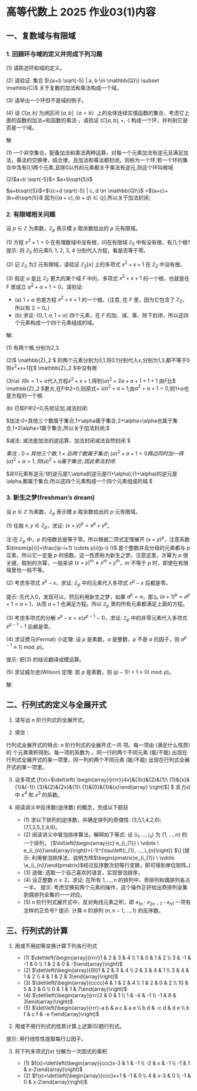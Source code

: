 # 高等代数上 2025 作业03(1)内容

## 一、复数域与有限域

### 1. 回顾环与域的定义并完成下列习题

(1) 请陈述环和域的定义。

(2) 请验证: 集合 $\{a+b \sqrt{-5} | a, b \in \mathbb{Q}\} \subset \mathbb{C}$ 关于复数的加法和乘法构成一个域。

(3) 请举出一个环但不是域的例子。

(4) 设 $C[a, b]$ 为闭区间 $[a, b]$（$a<b$）上的全体连续实值函数的集合，考虑它上面的函数的加法$+$和函数的乘法$\cdot$，请验证 $(C[a, b],+, \cdot)$ 构成一个环，并判别它是否是一个域。

解

(1) 一个非空集合，配备加法和乘法两种运算，对每一个元素加法有逆元且满足加法，乘法的交换律，结合律，且加法和乘法都封闭，则称为一个环;若一个环的集合中含有0,1两个元素,且除0以外的元素都关于乘法有逆元,则这个环叫做域

(2)$a+b \sqrt{-5}$= $a+b\sqrt{5}i$

$a+b\sqrt{5}i$+$\{c+d \sqrt{-5} | c, d \in \mathbb{Q}\}$ =$(a+c)+(b+d)\sqrt{5}i$ 因为$\{(a+c), (b+d)\in \mathbb{Q}\}$,所以关于加法封闭;




### 2. 有限域相关问题

设 $p \in \mathbb{Z}$ 为素数，$\mathbb{Z}_{p}$ 表示模 $p$ 取余数给出的 $p$ 元有限域。

(1) 方程 $x^{2}+1=0$ 在有理数域中没有根，问在有限域 $\mathbb{Z}_{5}$ 中有没有根，有几个根? 提示: 将 $\mathbb{Z}_{5}$ 的元素0, 1, 2, 3, 4 分别代入方程，看是否等于零。

(2) 记 $\mathbb{Z}_{2}$ 为2 元有限域，请验证 $\mathbb{Z}_{2}[x]$ 上的多项式 $x^{2}+x+1$ 在 $\mathbb{Z}_{2}$ 中没有根。

(3) 假定 $\alpha$ 是比 $\mathbb{Z}_{2}$ 更大的某个域 $F$ 中的，多项式 $x^{2}+x+1$ 的一个根，也就是在 $F$ 里成立 $\alpha^{2}+\alpha+1=0$，请验证:
   - (a) $1+\alpha$ 也是方程 $x^{2}+x+1$ 的一个根。(注意, 在 $F$ 里，因为它包含了 $\mathbb{Z}_{2}$，所以有 $2=0$。)
   - (b) 求证: $\{0,1, \alpha, 1+\alpha\}$ 四个元素，在 $F$ 的加、减、乘、除下封闭，所以这四个元素构成一个四个元素组成的域。

解:

(1) 有两个根,分别为2,3.

(2)$ \mathbb{Z}_2 $ 的两个元素分别为0,1,将0,1分别代入x,分别为1,3,都不等于0 则$x^2$+x+1在$ \mathbb{Z}_2 $中没有根

(3)(a) $将x=1+\alpha$代入方程$x^2+x+1$,得到$(\alpha)^2+2a+a+1+1+1$ 由$F$比$ \mathbb{Z}_2 $更大,在F中2=0;则原式=
$(\alpha)^2+a+1$;由$\alpha^{2}+\alpha+1=0$,则1+$\alpha$也是方程的一个根.

(b) 已知$F$中2=0,先验证加,减法封闭:

$加法:0+其他三个数属于集合,1+\alpha属于集合,2+\alpha=\alpha也属于集合,1+2\alpha=1属于集合,所以关于加法封闭;$

$减法: 减法是加法的逆运算，加法封闭减法自然封闭        $

$乘法: 0×其他三个数,1×后两个数属于集合;(\alpha)^2+a+1=0两边同时加一得(\alpha)^2+\alpha=1,则 (\alpha)^2+\alpha 属于集合;因此乘法封闭$

$非0元素有逆元:1的逆元是1,\alpha的逆元是(1+\alpha);(1+\alpha)的逆元是\alpha,都属于集合;所以这四个元素构成一个四个元素组成的域.$
### 3. 新生之梦(freshman’s dream)

设 $p \in \mathbb{Z}$ 为素数，$\mathbb{Z}_{p}$ 表示模 $p$ 取余数给出的 $p$ 元有限域。

(1) 任取 $x, y \in \mathbb{Z}_{p}$，求证: $(x+y)^{p}=x^{p}+y^{p}$。

注:在 $\mathbb{Z}_{p}$ 中，$p$ 的倍数总是等于零。所以根据二项式定理展开 $(x+y)^{p}$，注意系数 $\binom{p}{i}=\frac{(p-i+1) \cdots p}{(p-i) !}$ 是个整数并且分母的元素都与 $p$ 互素，所以它一定是 $p$ 的倍数。这一性质称为新生之梦。注意这里，次幂为 $p$ 很关键，取别的次幂，一般来讲 $(x+y)^{m} \neq x^{m}+y^{m}$，$m$ 不等于 $p$ 时，即使在有限域里也一般不等。

(2) 考虑多项式 $x^{p}-x$，求证: $\mathbb{Z}_{p}$ 中的元素代入多项式 $x^{p}-x$ 后都是零。

提示: 先代入0，发现可以，然后利用新生之梦，如果 $a^{p}=a$，那么 $(a+1)^{p}=a^{p}+1=a+1$，从而 $a+1$ 也满足方程。所以 $\mathbb{Z}_{p}$ 里的所有元素都满足上面的方程。

(3) 考虑多项式的分解 $x^{p}-x=x(x^{p-1}-1)$，求证: $\mathbb{Z}_{p}$ 中的非零元素代入多项式 $x^{p-1}-1$ 后都是零。

(4) 求证费马(Fermat) 小定理: 设 $p$ 是素数，$a$ 是整数，$p$ 不是 $a$ 的因子，则 $a^{p-1} \equiv 1(\bmod p)$。

提示: 把(3) 的结论翻译成模运算。

(5) 求证威尔逊(Wilson) 定理: 若 $p$ 是素数，则 $(p-1) !+1 \equiv 0(\bmod p)$。

解:

## 二、行列式的定义与全展开式

1. 请写出 $n$ 阶行列式的全展开式。

2. 填空：

行列式全展开式的特点: $n$ 阶行列式的全展开式一共 项。每一项由 (满足什么性质) 的 个元素乘积得到。每一项的系数为 。同一行的两个不同元素 (能/不能) 出现在行列式全展开式的某一项里，同一列的两个不同元素 (能/不能) 出现在行列式全展开式的某一项里。

3. 设多项式
\[f(x)=$\det\left( \begin{array}{rrrr}{4x}&{3x}&{2}&{1}\\ {1}&{x}&{1}&{-1}\\ {3}&{2}&{2x}&{1}\\ {1}&{0}&{1}&{x}\end{array} \right)\$]
$
求 $f(x)$ 中 $x^{4}$ 和 $x^{3}$ 的系数。

4. 阅读讲义中反序数(逆序数) 的概念，完成以下题目

   - (1) 求以下排列的逆序数，并确定排列的奇偶性: (3,5,1,4,2,6); (7,1,3,5,2,4,6)。
   - (2) 阅读讲义中冒泡排序算法，解释如下等式: 设 $(i_{1}, ..., i_{n})$ 为 $\{1, ..., n\}$ 的一个排列， 
\[$Vol\left(\begin{array}{c} e_{i_{1}} \\ \vdots \\ e_{i_{n}}\end{array}\right)=(-1)^{\tau\left(i_{1}, ..., i_{n}\right)} $\]
(提示: 利用冒泡排序法，说明方阵$\begin{pmatrix}e_{i_{1}} \\ \vdots \\e_{i_{n}}\end{pmatrix}$经过反序数次初等行变换，即可得到单位矩阵。)
   - (3) 选做: 选取一个自己喜欢的语言，实现冒泡排序。
   - (4) 设正整数 $n ≥2$，求证: 在所有 $1, ..., n$ 的排列中，奇排列和偶排列各占一半。
   提示: 考虑交换前两个元素的操作，这个操作正好给出奇排列全集到偶排列全集的一一对应。
   - (5) $n$ 阶行列式展开式中，反对角线元素之积，即 $x_{1 n} \cdot x_{2 n-1} \cdots x_{n 1}$ 一项有怎样的正负号?
   提示: 计算 $n$ 阶排列 $(n, n-1, ..., 1)$ 的反序数。

## 三、行列式的计算

1. 用或不用初等变换计算下列各行列式

   - (1) $\det\left(\begin{array}{rrrr}1 & 2 & 3 & 4 \\ 1 & 0 & 1 & 2 \\ 3 & -1 & -1 & 0 \\ 1 & 2 & 0 & -5\end{array}\right)$
   - (2) $\det\left(\begin{array}{llll}1 & 2 & 3 & 4 \\ 2 & 3 & 4 & 1 \\ 3 & 4 & 1 & 2 \\ 4 & 1 & 2 & 3\end{array}\right)$
   - (3) $\det\left(\begin{array}{cccc}4 & 1 & 2 & 4 \\ 1 & 2 & 0 & 2 \\ 10 & 5 & 2 & 0 \\ 0 & 1 & 1 & 7\end{array}\right)$
   - (4) $\det\left(\begin{array}{rrr}2 & 0 & 1 \\ 1 & -4 & -1 \\ -1 & 8 & 3\end{array}\right)$
   - (5) $\det\left(\begin{array}{rrr}-a b & a c & a e \\ b d & -c d & d e \\ b f & c f & -e f\end{array}\right)$

2. 用或不用行列式的性质计算上述第(5)题行列式。

提示: 用行线性性提取每行公因子。

3. 将下列多项式$f(x)$ 分解为一次因式的乘积

   - (1) $f(x)=\det\left(\begin{array}{ccc}x-3 & 1 & -1 \\ -2 & x & -1 \\ -1 & 1 & x-2\end{array}\right)$
   - (2) $f(x)=\det\left(\begin{array}{ccc}x+1 & -1 & 0 \\ 4 & x-3 & 0 \\ -1 & 0 & x-2\end{array}\right)$

